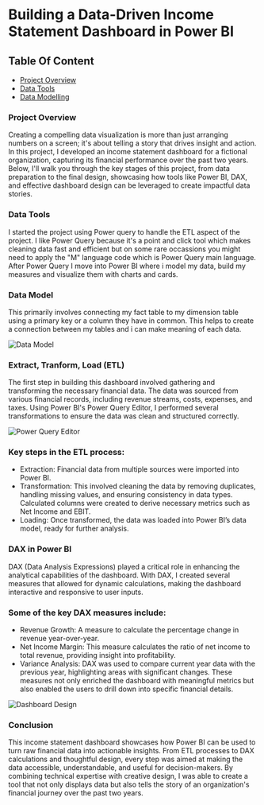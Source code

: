 # Building a Data-Driven Income Statement Dashboard in Power BI

## Table Of Content
- [Project Overview](#project-overview)
- [Data Tools](#data-tools)
- [Data Modelling](#data-modelling)

### Project Overview
Creating a compelling data visualization is more than just arranging numbers on a screen; it's about telling a story that drives insight and action. In this project, I developed an income statement dashboard for a fictional organization, capturing its financial performance over the past two years. Below, I'll walk you through the key stages of this project, from data preparation to the final design, showcasing how tools like Power BI, DAX, and effective dashboard design can be leveraged to create impactful data stories.

### Data Tools
I started the project using Power query to handle the ETL aspect of the project. I like Power Query because it's a point and click tool which makes cleaning data fast and efficient but on some rare occassions you might need to apply the "M" language code which is Power Query main language. After Power Query I move into Power BI where i model my data, build my measures and visualize them with charts and cards.

### Data Model
This primarily involves connecting my fact table to my dimension table using a primary key or a column they have in common. This helps to create a connection between my tables and i can make meaning of each data.

![Data Model](https://github.com/user-attachments/assets/8219e53b-9e3a-4dff-9cd7-28f146fb35db)


### Extract, Tranform, Load (ETL)
The first step in building this dashboard involved gathering and transforming the necessary financial data. The data was sourced from various financial records, including revenue streams, costs, expenses, and taxes. Using Power BI's Power Query Editor, I performed several transformations to ensure the data was clean and structured correctly.

![Power Query Editor](https://github.com/user-attachments/assets/62aa7343-ca1c-405f-a5bf-66df777c5cb8)


### Key steps in the ETL process:

- Extraction: Financial data from multiple sources were imported into Power BI.
- Transformation: This involved cleaning the data by removing duplicates, handling missing values, and ensuring consistency in data types. Calculated columns were created to derive necessary metrics such as Net Income and EBIT.
- Loading: Once transformed, the data was loaded into Power BI’s data model, ready for further analysis.

### DAX in Power BI
DAX (Data Analysis Expressions) played a critical role in enhancing the analytical capabilities of the dashboard. With DAX, I created several measures that allowed for dynamic calculations, making the dashboard interactive and responsive to user inputs.

### Some of the key DAX measures include:

- Revenue Growth: A measure to calculate the percentage change in revenue year-over-year.
- Net Income Margin: This measure calculates the ratio of net income to total revenue, providing insight into profitability.
- Variance Analysis: DAX was used to compare current year data with the previous year, highlighting areas with significant changes.
  These measures not only enriched the dashboard with meaningful metrics but also enabled the users to drill down into specific financial details.

![Dashboard Design](https://github.com/user-attachments/assets/a0e0c26d-e202-4ef0-8d68-7fc293d3453c)

### Conclusion
This income statement dashboard showcases how Power BI can be used to turn raw financial data into actionable insights. From ETL processes to DAX calculations and thoughtful design, every step was aimed at making the data accessible, understandable, and useful for decision-makers.
By combining technical expertise with creative design, I was able to create a tool that not only displays data but also tells the story of an organization's financial journey over the past two years.
